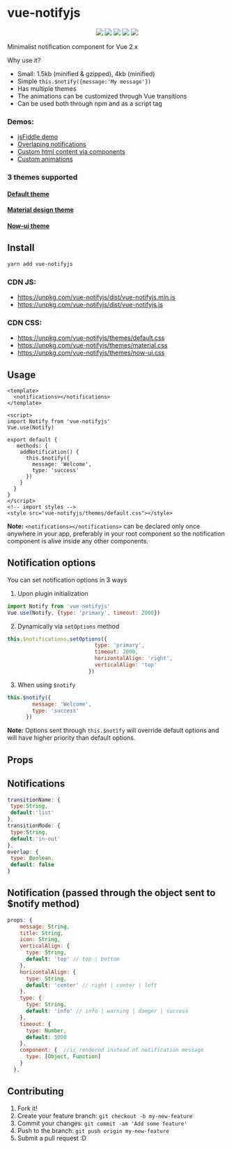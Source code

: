 # vue-notifyjs
<p align="center">
  <a href="https://www.npmjs.com/package/vue-notifyjs"><img src="https://img.shields.io/npm/v/vue-notifyjs.svg"></a>
  <a href="https://www.npmjs.com/package/vue-notifyjs"><img src="https://img.shields.io/npm/dt/vue-notifyjs.svg"></a>
  <a href="https://www.npmjs.com/package/vue-notifyjs"><img src="https://img.shields.io/badge/license-MIT-blue.svg"></a>
  <a href="https://twitter.com/intent/tweet?text=Wow:&url=%5Bobject%20Object%5D"><img src="https://img.shields.io/twitter/url/https/github.com/cristijora/vue-notifyjs.svg?style=social"></a>
  <a href="http://img.badgesize.io/cristijora/vue-notifyjs/master/dist/vue-notifyjs.min.js.svg?compression=gzip&style=flat-square"><img src="http://img.badgesize.io/cristijora/vue-notifyjs/master/dist/vue-notifyjs.min.js.svg?compression=gzip&style=flat-square"></a>
</p>
Minimalist notification component for Vue 2.x

Why use it?
- Small: 1.5kb (minified & gzipped), 4kb (minified)
- Simple `this.$notify({message:'My message'})`
- Has multiple themes 
- The animations can be customized through Vue transitions
- Can be used both through npm and as a script tag

### Demos: 
- [jsFiddle demo](https://jsfiddle.net/z11fe07p/2248/)
- [Overlaping notifications](https://jsfiddle.net/z11fe07p/2284/)
- [Custom html content via components](https://jsfiddle.net/z11fe07p/2297/)
- [Custom animations](https://jsfiddle.net/z11fe07p/2517/)

### 3 themes supported
#### [Default theme](https://jsfiddle.net/z11fe07p/2248/)
#### [Material design theme](https://jsfiddle.net/z11fe07p/2286/)
#### [Now-ui theme](https://jsfiddle.net/z11fe07p/2288/)

## Install

```bash
yarn add vue-notifyjs
```

### CDN JS: 
* https://unpkg.com/vue-notifyjs/dist/vue-notifyjs.min.js
* https://unpkg.com/vue-notifyjs/dist/vue-notifyjs.js

### CDN CSS: 
* https://unpkg.com/vue-notifyjs/themes/default.css
* https://unpkg.com/vue-notifyjs/themes/material.css
* https://unpkg.com/vue-notifyjs/themes/now-ui.css

## Usage

```vue
<template>
  <notifications></notifications>
</template>

<script>
import Notify from 'vue-notifyjs'
Vue.use(Notify)

export default {
   methods: {
    addNotification() {
      this.$notify({
        message: 'Welcome',
        type: 'success'
      })
    }
  }
}
</script>
<!-- import styles -->
<style src="vue-notifyjs/themes/default.css"></style>

```
**Note:** `<notifications></notifications>` can be declared only once anywhere in your app,
preferably in your root component so the notification component is alive inside any other components.

## Notification options
You can set notification options in 3 ways

1. Upon plugin initialization

```js
import Notify from 'vue-notifyjs'
Vue.use(Notify, {type: 'primary', timeout: 2000})
```
2. Dynamically via `setOptions` method

```js
this.$notifications.setOptions({
                            type: 'primary', 
                            timeout: 2000,
                            horizontalAlign: 'right',
                            verticalAlign: 'top'
                          })
```

3. When using `$notify`

```js
this.$notify({
        message: 'Welcome',
        type: 'success'
      })
```

**Note:** Options sent through `this.$notify` will override default options and will have higher priority than default options.

## Props

## Notifications 

```js
transitionName: {
 type:String,
 default:'list'
},
transitionMode: {
 type:String,
 default:'in-out'
},
overlap: {
 type: Boolean,
 default: false
}
```

## Notification (passed through the object sent to $notify method)
```js
props: {
    message: String,
    title: String,
    icon: String,
    verticalAlign: {
      type: String,
      default: 'top' // top | bottom
    },
    horizontalAlign: {
      type: String,
      default: 'center' // right | center | left
    },
    type: {
      type: String,
      default: 'info' // info | warning | danger | success
    },
    timeout: {
      type: Number,
      default: 5000
    },
    component: {  //is rendered instead of notification message
      type: [Object, Function]
    }
  },
```
## Contributing

1. Fork it!
2. Create your feature branch: `git checkout -b my-new-feature`
3. Commit your changes: `git commit -am 'Add some feature'`
4. Push to the branch: `git push origin my-new-feature`
5. Submit a pull request :D

